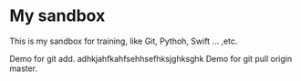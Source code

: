 # My sandbox

This is my sandbox for training, like Git, Pythoh, Swift ... ,etc.

Demo for git add. adhkjahfkahfsehhsefhksjghksghk
Demo for git pull origin master.
